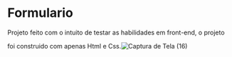 # Formulario

Projeto feito com o intuito de testar as habilidades em front-end, o projeto






foi construido com apenas Html e Css.![Captura de Tela (16)](https://user-images.githubusercontent.com/122378399/229298562-6939d17e-4296-465d-bbee-2c1111380e63.png)
